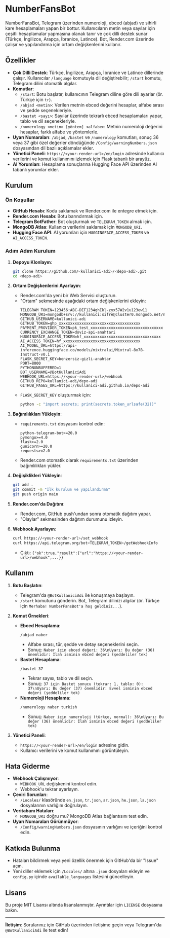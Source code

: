 # NumberFansBot

NumberFansBot, Telegram üzerinden numeroloji, ebced (abjad) ve sihirli kare hesaplamaları yapan bir bottur. Kullanıcıların metin veya sayılar için çeşitli hesaplamalar yapmasına olanak tanır ve çok dilli destek sunar (Türkçe, İngilizce, Arapça, İbranice, Latince). Bot, Render.com üzerinde çalışır ve yapılandırma için ortam değişkenlerini kullanır.

## Özellikler
- **Çok Dilli Destek**: Türkçe, İngilizce, Arapça, İbranice ve Latince dillerinde çalışır. Kullanıcılar `/language` komutuyla dil değiştirebilir; `/start` komutu, Telegram dilini otomatik algılar.
- **Komutlar**:
  - `/start`: Botu başlatır, kullanıcının Telegram diline göre dili ayarlar (ör. Türkçe için `tr`).
  - `/abjad <metin>`: Verilen metnin ebced değerini hesaplar, alfabe sırası ve şedde seçenekleriyle.
  - `/bastet <sayı>`: Sayılar üzerinde tekrarlı ebced hesaplamaları yapar, tablo ve dil seçenekleriyle.
  - `/numerology <metin> [yöntem] <alfabe>`: Metnin numeroloji değerini hesaplar, farklı alfabe ve yöntemlerle.
- **Uyarı Numaraları**: `/abjad`, `/bastet` ve `/numerology` komutları, sonuç 36 veya 37 gibi özel değerler döndüğünde `/Config/warningNumbers.json` dosyasından dil bazlı açıklamalar ekler.
- **Yönetici Paneli**: `https://<your-render-url>/en/login` adresinde kullanıcı verilerini ve komut kullanımını izlemek için Flask tabanlı bir arayüz.
- **AI Yorumları**: Hesaplama sonuçlarına Hugging Face API üzerinden AI tabanlı yorumlar ekler.

## Kurulum

### Ön Koşullar
- **GitHub Hesabı**: Kodu saklamak ve Render.com ile entegre etmek için.
- **Render.com Hesabı**: Botu barındırmak için.
- **Telegram BotFather**: Bot oluşturmak ve `TELEGRAM_TOKEN` almak için.
- **MongoDB Atlas**: Kullanıcı verilerini saklamak için `MONGODB_URI`.
- **Hugging Face API**: AI yorumları için `HUGGINGFACE_ACCESS_TOKEN` ve `AI_ACCESS_TOKEN`.

### Adım Adım Kurulum

1. **Depoyu Klonlayın**:
   ```bash
   git clone https://github.com/<kullanici-adi>/<depo-adi>.git
   cd <depo-adi>
   ```

2. **Ortam Değişkenlerini Ayarlayın**:
   - Render.com'da yeni bir Web Servisi oluşturun.
   - "Ortam" sekmesinde aşağıdaki ortam değişkenlerini ekleyin:
	 ```plaintext
	 TELEGRAM_TOKEN=123456:ABC-DEF1234ghIkl-zyx57W2v1u123ew11
	 MONGODB_URI=mongodb+srv://kullanici:sifre@cluster0.mongodb.net/numberfansbot
	 GITHUB_USERNAME=kullanici-adi
	 GITHUB_TOKEN=ghp_xxxxxxxxxxxxxxxxxxxxxxxxxxxxxxxxxxxx
	 PAYMENT_PROVIDER_TOKEN=pk_test_xxxxxxxxxxxxxxxxxxxxxxxxxxxxxxxx
	 CURRENCY_EXCHANGE_TOKEN=doviz-api-anahtari
	 HUGGINGFACE_ACCESS_TOKEN=hf_xxxxxxxxxxxxxxxxxxxxxxxxxxxxxxxxxx
	 AI_ACCESS_TOKEN=hf_xxxxxxxxxxxxxxxxxxxxxxxxxxxxxxxxxx
	 AI_MODEL_URL=https://api-inference.huggingface.co/models/mixtralai/Mixtral-8x7B-Instruct-v0.1
	 FLASK_SECRET_KEY=benzersiz-gizli-anahtar
	 PORT=8000
	 PYTHONUNBUFFERED=1
	 BOT_USERNAME=@BotKullaniciAdi
	 WEBHOOK_URL=https://<your-render-url>/webhook
	 GITHUB_REPO=kullanici-adi/depo-adi
	 GITHUB_PAGES_URL=https://kullanici-adi.github.io/depo-adi
	 ```
   - `FLASK_SECRET_KEY` oluşturmak için:
	 ```bash
	 python -c "import secrets; print(secrets.token_urlsafe(32))"
	 ```

3. **Bağımlılıkları Yükleyin**:
   - `requirements.txt` dosyasını kontrol edin:
	 ```plaintext
	 python-telegram-bot>=20.0
	 pymongo>=4.0
	 flask>=2.0
	 gunicorn>=20.0
	 requests>=2.0
	 ```
   - Render.com otomatik olarak `requirements.txt` üzerinden bağımlılıkları yükler.

4. **Değişiklikleri Yükleyin**:
   ```bash
   git add .
   git commit -m "İlk kurulum ve yapılandırma"
   git push origin main
   ```

5. **Render.com'da Dağıtım**:
   - Render.com, GitHub push'undan sonra otomatik dağıtım yapar.
   - "Olaylar" sekmesinden dağıtım durumunu izleyin.

6. **Webhook Ayarlayın**:
   ```bash
   curl https://<your-render-url>/set_webhook
   curl https://api.telegram.org/bot<TELEGRAM_TOKEN>/getWebhookInfo
   ```
   - Çıktı: `{"ok":true,"result":{"url":"https://<your-render-url>/webhook",...}}`

## Kullanım

1. **Botu Başlatın**:
   - Telegram'da `@BotKullaniciAdi` ile konuşmaya başlayın.
   - `/start` komutunu gönderin. Bot, Telegram dilinizi algılar (ör. Türkçe için `Merhaba! NumberFansBot'a hoş geldiniz...`).

2. **Komut Örnekleri**:
   - **Ebced Hesaplama**:
	 ```plaintext
	 /abjad naber
	 ```
	 - Alfabe sırası, tür, şedde ve detay seçeneklerini seçin.
	 - Sonuç: `Naber için ebced değeri: 36\nUyarı: Bu değer (36) önemlidir: İlah isminin ebced değeri (şeddeliler tek)`
   - **Bastet Hesaplama**:
	 ```plaintext
	 /bastet 37
	 ```
	 - Tekrar sayısı, tablo ve dil seçin.
	 - Sonuç: `37 için Bastet sonucu (tekrar: 1, tablo: 0): 37\nUyarı: Bu değer (37) önemlidir: Evvel isminin ebced değeri (şeddeliler tek)`
   - **Numeroloji Hesaplama**:
	 ```plaintext
	 /numerology naber turkish
	 ```
	 - Sonuç: `Naber için numeroloji (türkçe, normal): 36\nUyarı: Bu değer (36) önemlidir: İlah isminin ebced değeri (şeddeliler tek)`

3. **Yönetici Paneli**:
   - `https://<your-render-url>/en/login` adresine gidin.
   - Kullanıcı verilerini ve komut kullanımını görüntüleyin.

## Hata Giderme
- **Webhook Çalışmıyor**:
  - `WEBHOOK_URL` değişkenini kontrol edin.
  - Webhook'u tekrar ayarlayın.
- **Çeviri Sorunları**:
  - `/Locales/` klasöründe `en.json`, `tr.json`, `ar.json`, `he.json`, `la.json` dosyalarının varlığını doğrulayın.
- **Veritabanı Hataları**:
  - `MONGODB_URI` doğru mu? MongoDB Atlas bağlantısını test edin.
- **Uyarı Numaraları Görünmüyor**:
  - `/Config/warningNumbers.json` dosyasının varlığını ve içeriğini kontrol edin.

## Katkıda Bulunma
- Hataları bildirmek veya yeni özellik önermek için GitHub'da bir "Issue" açın.
- Yeni diller eklemek için `/Locales/` altına `.json` dosyaları ekleyin ve `config.py` içinde `available_languages` listesini güncelleyin.

## Lisans
Bu proje MIT Lisansı altında lisanslanmıştır. Ayrıntılar için `LICENSE` dosyasına bakın.

---

**İletişim**: Sorularınız için GitHub üzerinden iletişime geçin veya Telegram'da `@BotKullaniciAdi` ile test edin!